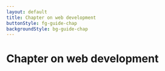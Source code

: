 ```yaml
---
layout: default
title: Chapter on web development
buttonStyle: fg-guide-chap
backgroundStyle: bg-guide-chap
---
```


# Chapter on web development
